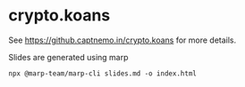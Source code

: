 # crypto.koans

See https://github.captnemo.in/crypto.koans for more details.

Slides are generated using marp

`npx @marp-team/marp-cli slides.md -o index.html`
